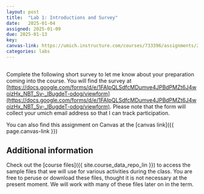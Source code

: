 ```yaml
---
layout: post
title:  "Lab 1: Introductions and Survey"
date:   2025-01-04
assigned: 2025-01-09
due: 2025-01-13
key:
canvas-link: https://umich.instructure.com/courses/733396/assignments/2649538
categories: labs
---
```


##

Complete the following short survey to let me know about your preparation coming into the course. You will find the survey at [https://docs.google.com/forms/d/e/1FAIpQLSdfcMDumve4JPBdPMZt6J4woizHx_NBT_Sv-_lBugdeT-odog/viewform](https://docs.google.com/forms/d/e/1FAIpQLSdfcMDumve4JPBdPMZt6J4woizHx_NBT_Sv-_lBugdeT-odog/viewform).
Please note that the form will collect your umich email address so that I can track participation.

You can also find this assignment on Canvas at the [canvas link]({{ page.canvas-link }})

## Additional information

Check out the [course files]({{ site.course_data_repo_lin }}) to access
the sample files that we will use for various activities during the class.
You are free to peruse or download these files, thought it is not necessary
at the present moment. We will work with many of these files later on in
the term.
